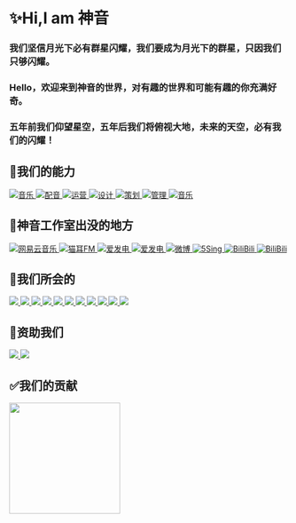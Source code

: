 # ✨Hi,I am 神音

### 我们坚信月光下必有群星闪耀，我们要成为月光下的群星，只因我们只够闪耀。

### Hello，欢迎来到神音的世界，对有趣的世界和可能有趣的你充满好奇。

### 五年前我们仰望星空，五年后我们将俯视大地，未来的天空，必有我们的闪耀！

## 🔧我们的能力
 <a href=https://shenyin.net.cn/>
   <img alt="音乐" src="https://img.shields.io/badge/音乐-FF0000" target="_blank" />
 <a href=https://shenyin.net.cn/>
   <img alt="配音" src="https://img.shields.io/badge/配音-FF7F00" target="_blank" />
 <a href=https://shenyin.net.cn/>
   <img alt="运营" src="https://img.shields.io/badge/运营-FFFF00" target="_blank" />
 <a href=https://shenyin.net.cn/>
   <img alt="设计" src="https://img.shields.io/badge/设计-00FF00" target="_blank" />
 <a href=https://shenyin.net.cn/>
   <img alt="策划" src="https://img.shields.io/badge/策划-00FFFF" target="_blank" />
 <a href=https://shenyin.net.cn/>
   <img alt="管理" src="https://img.shields.io/badge/管理-0000FF" target="_blank" />
 <a href=https://shenyin.net.cn/>
   <img alt="音乐" src="https://img.shields.io/badge/文学-8B00FF" target="_blank" />
 </a>
 </p>
 
## 🎉神音工作室出没的地方
 <a href="https://music.163.com/#/artist?id=34784215">
    <img alt="网易云音乐" src="https://img.shields.io/badge/%E7%BD%91%E6%98%93%E4%BA%91%E9%9F%B3%E4%B9%90-%E9%A1%BE%E6%9A%AE%E6%98%AD-C20C0C" target="_blank" />
  </a>
   <a href="https://www.missevan.com/3447373">
    <img alt="猫耳FM" src="https://img.shields.io/badge/%E7%8C%AB%E8%80%B3FM-%E7%A5%9E%E9%9F%B3%E5%B7%A5%E4%BD%9C%E5%AE%A4-000000" target="_blank" />
  </a>
   <a href="https://afdian.net/@ShenYin_JZ">
    <img alt="爱发电" src="https://img.shields.io/badge/%E7%88%B1%E5%8F%91%E7%94%B5-%E7%A5%9E%E9%9F%B3%E5%89%A7%E5%88%B6-8E68E2" target="_blank" />
  </a>
   <a href="https://afdian.net/a/SY_yyrl">
    <img alt="爱发电" src="https://img.shields.io/badge/%E7%88%B1%E5%8F%91%E7%94%B5-%E4%BD%99%E9%9F%B3%E7%BB%95%E6%A2%81-8E68E2" target="_blank" />
  </a>
   <a href="https://weibo.com/6493576061">
    <img alt="微博" src="https://img.shields.io/badge/%E5%BE%AE%E5%8D%9A-%E7%A5%9E%E9%9F%B3%E7%BD%91%E7%BB%9C%E5%B7%A5%E4%BD%9C%E5%AE%A4-FF8200" target="_blank" />
  </a>
   <a href="http://5sing.kugou.com/62050288">
    <img alt="5Sing" src="https://img.shields.io/badge/5Sing-%E9%A1%BE%E6%9A%AE%E6%98%AD-01C99B" target="_blank" />
  </a>
   <a href="https://space.bilibili.com/386094827">
    <img alt="BiliBili" src="https://img.shields.io/badge/BiliBili-%e7%a5%9e%e9%9f%b3%e7%a7%91%e6%8a%80-F25D8E" target="_blank" />
  </a>
     <a href="https://space.bilibili.com/349327090673554">
    <img alt="BiliBili" src="https://img.shields.io/badge/BiliBili-神音科技-F25D8E" target="_blank" />
  </a>
</p>

## 📝我们所会的
 <a href=https://shenyin.net.cn/>
<img src="https://img.shields.io/badge/Adobe%20after%20affects-CF96FD?style=for-the-badge&logo=Adobe%20after%20effects&logoColor=393665" /> 
  </a>
   <a href=https://shenyin.net.cn/>
<img src="https://img.shields.io/badge/Adobe%20Creative%20Cloud-DA1F26?style=for-the-badge&logo=Adobe%20Creative%20Cloud&logoColor=white" /> 
  </a>
   <a href=https://shenyin.net.cn/>
<img src="https://img.shields.io/badge/Adobe%20Illustrator-FF9A00?style=for-the-badge&logo=adobe%20illustrator&logoColor=white" />
  </a>
   <a href=https://shenyin.net.cn/>
<img src="https://img.shields.io/badge/Adobe%20Lightroom-31A8FF?style=for-the-badge&logo=Adobe%20Lightroom&logoColor=white" />    
  </a>
   <a href=https://shenyin.net.cn/>
<img src="https://img.shields.io/badge/Adobe%20Photoshop-31A8FF?style=for-the-badge&logo=Adobe%20Photoshop&logoColor=black"/>
  </a>
   <a href=https://shenyin.net.cn/>
   <img src="https://img.shields.io/badge/Canva-%2300C4CC.svg?&style=for-the-badge&logo=Canva&logoColor=white" />    
  </a>
   <a href=https://shenyin.net.cn/>
  <img src="https://img.shields.io/badge/Figma-F24E1E?style=for-the-badge&logo=figma&logoColor=white" />  
</a>
   <a href=https://shenyin.net.cn/>
<img src="https://img.shields.io/badge/HTML5-E34F26?style=for-the-badge&logo=html5&logoColor=white" /> 
  </a>
<a href=https://shenyin.net.cn/>
<img src="https://img.shields.io/badge/JavaScript-323330?style=for-the-badge&logo=javascript&logoColor=F7DF1E" />
</a>
<a href=https://shenyin.net.cn/>
<img src="https://img.shields.io/badge/PHP-777BB4?style=for-the-badge&logo=php&logoColor=white" />
</a>
<a href=https://shenyin.net.cn/>
<img src="https://img.shields.io/badge/Python-FFD43B?style=for-the-badge&logo=python&logoColor=blue" />
</a>
</p>

 ## 🔖资助我们
 
   <a href=https://shenyin.net.cn/>
   <img src="https://img.shields.io/badge/alipay-00A1E9?style=for-the-badge&logo=alipay&logoColor=white" /> 
 </a>
   <a href=https://shenyin.net.cn/>
   <img src="https://img.shields.io/badge/PayPal-00457C?style=for-the-badge&logo=paypal&logoColor=white" /> 
</a>
</p>

 ## ✅我们的贡献
<img width='200' src="https://github-readme-stats.vercel.app/api/top-langs/?username=god-sound" />
